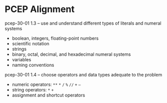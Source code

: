 


# PCEP Alignment

pcep-30-01 1.3 – use and understand different types of literals and numeral systems
- boolean, integers, floating-point numbers
- scientific notation
- strings
- binary, octal, decimal, and hexadecimal numeral systems
- variables
- naming conventions

pcep-30-01 1.4 – choose operators and data types adequate to the problem
- numeric operators: `**` `*` `/` `%` `//` `+` `–`
- string operators: `*` `+`
- assignment and shortcut operators
